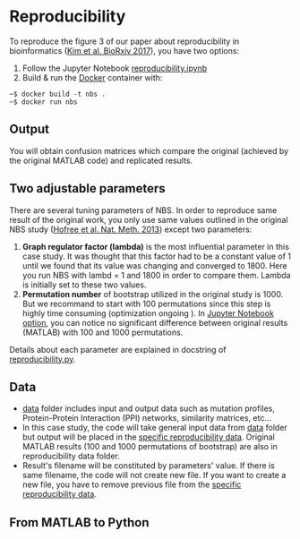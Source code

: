 # Reproducibility
To reproduce the figure 3 of our paper about reproducibility in bioinformatics ([Kim et al. BioRxiv 2017](http://www.biorxiv.org/content/early/2017/06/20/143503)), you have two options:
1. Follow the Jupyter Notebook [reproducibility.ipynb](reproducibility/reproducibility.ipynb)
2. Build & run the [Docker](http://docker.com) container with:
```
~$ docker build -t nbs .
~$ docker run nbs
```

## Output
You will obtain confusion matrices which compare the original (achieved by the original MATLAB code) and replicated results.


## Two adjustable parameters
There are several tuning parameters of NBS. In order to reproduce same result of the original work, you only use same values outlined in the
original NBS study ([Hofree et al. Nat. Meth. 2013](http://www.nature.com/nmeth/journal/v10/n11/full/nmeth.2651.html)) except two parameters:

1. **Graph regulator factor (lambda)** is the most influential parameter in this case study. It was thought that this factor had to be a constant value of 1 until we found that its value was changing and converged to 1800. Here you run NBS with lambd = 1 and 1800 in order to compare them. Lambda is initially set to these two values.
2. **Permutation number** of bootstrap utilized in the original study is 1000. But we recommand to start with 100 permutations since this step is highly time consuming (optimization ongoing ). In [Jupyter Notebook option](reproducibility/reproducibility.ipynb), you can notice no significant difference between original results (MATLAB) with 100 and 1000 permutations.

Details about each parameter are explained in docstring of [reproducibility.py](reproducibility/reproducibility.py).


## Data
- [data](data/) folder includes input and output data such as mutation profiles, Protein-Protein Interaction (PPI) networks, similarity matrices, etc...
- In this case study, the code will take general input data from [data](data/) folder but output will be placed in the [specific reproducibility data](reproducibility_data/). Original MATLAB results (100 and 1000 permutations of bootstrap) are also in reproducibility data folder.
- Result's filename will be constituted by parameters' value. If there is same filename, the code will not create new file. If you want to create a new file, you have to remove previous file from the [specific reproducibility data](reproducibility_data/).


## From MATLAB to Python
